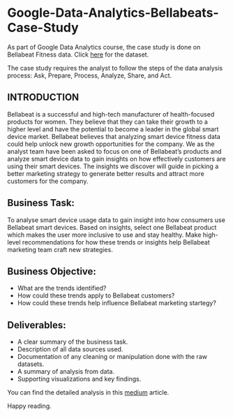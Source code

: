 # Google-Data-Analytics-Bellabeats-Case-Study

As part of Google Data Analytics course, the case study is done on Bellabeat Fitness data. Click [here](https://www.kaggle.com/arashnic/fitbit) for the dataset.

The case study requires the analyst to follow the steps of the data analysis process: Ask, Prepare, Process, Analyze, Share, and Act.


## INTRODUCTION

Bellabeat is a successful and high-tech manufacturer of health-focused products for women. They believe that they can take their growth to 
a higher level and have the potential to become a leader in the global smart device market. Bellabeat believes that analyzing smart device fitness
data could help unlock new growth opportunities for the company. We as the analyst team have been asked to focus on one of Bellabeat’s products
and analyze smart device data to gain insights on how effectively customers are using their smart devices. The insights we discover will guide in 
picking a better marketing strategy to generate better results and attract more customers for the company. 

## Business Task:

To analyse smart device usage data to gain insight into how consumers use Bellabeat smart devices. Based on insights, select one Bellabeat product which makes the user more inclusive to use and stay healthy. Make high-level recommendations for how these trends or insights help Bellabeat marketing team craft new strategies.


## Business Objective:

* What are the trends identified?
* How could these trends apply to Bellabeat customers?
* How could these trends help influence Bellabeat marketing startegy?

## Deliverables:

* A clear summary of the business task.
* Description of all data sources used.
* Documentation of any cleaning or manipulation done with the raw datasets.
* A summary of analysis from data.
* Supporting visualizations and key findings.

You can find the detailed analysis in this [medium]([https://dianasatapathy.medium.com/google-capstone-project-2-how-can-bellabeat-a-wellness-tech-company-make-a-hit-ad63bb6209a5](https://medium.com/@satapathy2003/google-capstone-project-2-how-can-bellabeat-a-wellness-tech-company-make-a-hit-24e461fae4c3)https://medium.com/@satapathy2003/google-capstone-project-2-how-can-bellabeat-a-wellness-tech-company-make-a-hit-24e461fae4c3) article.

Happy reading.
